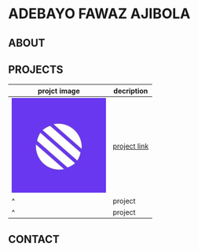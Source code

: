 # ADEBAYO FAWAZ AJIBOLA

## ABOUT

## PROJECTS

| projct image                       | decription                              |
| ---------------------------------- | --------------------------------------- |
| ![metacare](projects/metacare.png) | [project link](https://www.example.com) |
| ^                                  | project                                 |
| ^                                  | project                                 |

## CONTACT
